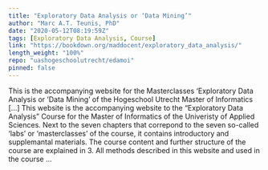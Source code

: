```yaml
---
title: "Exploratory Data Analysis or ‘Data Mining’"
author: "Marc A.T. Teunis, PhD"
date: "2020-05-12T08:19:59Z"
tags: [Exploratory Data Analysis, Course]
link: "https://bookdown.org/maddocent/exploratory_data_analysis/"
length_weight: "100%"
repo: "uashogeschoolutrecht/edamoi"
pinned: false
---
```


This is the accompanying website for the Masterclasses ‘Exploratory Data Analysis or ’Data Mining’ of the Hogeschool Utrecht Master of Informatics [...] This website is the accompanying website to the “Exploratory Data Analysis” Course for the Master of Informatics of the Univeristy of Applied Sciences. Next to the seven chapters that correpond to the seven so-called ‘labs’ or ‘masterclasses’ of the course, it contains introductory and supplemantal materials. The course content and further structure of the course are explained in 3. All methods described in this website and used in the course  ...
